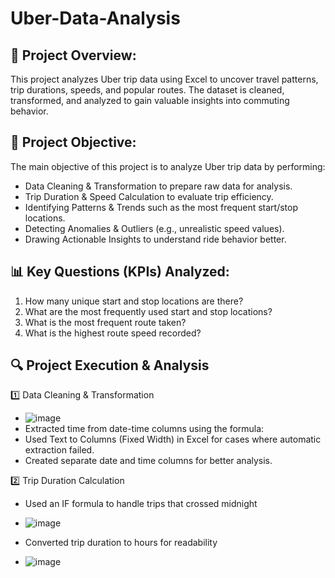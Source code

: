 # Uber-Data-Analysis

## 🚀 Project Overview:
This project analyzes Uber trip data using Excel to uncover travel patterns, trip durations, speeds, and popular routes. The dataset is cleaned, transformed, and analyzed to gain valuable insights into commuting behavior.

## 📌 Project Objective:
The main objective of this project is to analyze Uber trip data by performing:

- Data Cleaning & Transformation to prepare raw data for analysis.
- Trip Duration & Speed Calculation to evaluate trip efficiency.
- Identifying Patterns & Trends such as the most frequent start/stop locations.
- Detecting Anomalies & Outliers (e.g., unrealistic speed values).
- Drawing Actionable Insights to understand ride behavior better.

## 📊 Key Questions (KPIs) Analyzed:
1. How many unique start and stop locations are there?
2. What are the most frequently used start and stop locations?
3. What is the most frequent route taken?
4. What is the highest route speed recorded?

## 🔍 Project Execution & Analysis
1️⃣ Data Cleaning & Transformation

- ![image](https://github.com/user-attachments/assets/cff358f0-55b0-4a05-ad63-30ec2152ac92)
- Extracted time from date-time columns using the formula:
- Used Text to Columns (Fixed Width) in Excel for cases where automatic extraction failed.
- Created separate date and time columns for better analysis.

2️⃣ Trip Duration Calculation
- Used an IF formula to handle trips that crossed midnight
- ![image](https://github.com/user-attachments/assets/52ca241e-e92e-46b3-81d4-2cdffe81cf25)

- Converted trip duration to hours for readability
- ![image](https://github.com/user-attachments/assets/ca69ff11-d224-4490-a671-383bfeee46b4)




